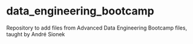 # data_engineering_bootcamp
Repository to add files from Advanced Data Engineering Bootcamp files, taught by André Sionek

